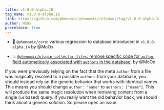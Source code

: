 ```yaml
---
title: v1.0.0-alpha.18
tag_name: v1.0.0-alpha.18
link: https://github.com/phenomic/phenomic/releases/tag/v1.0.0-alpha.18
author: MoOx
prerelease: true
---
```


- 🐛 `@phenomic/core`: various regression to database introduced in
  `v1.0.0-alpha.14` by @MoOx

* 💥
  [`@phenomic/plugin-collector-files`: remove specific code for `author` field automatically associated with `authors` in the database](https://github.com/phenomic/phenomic/commit/2e2b3e17e21a51c933e4437be7e92b7eeac55778),
  by @MoOx

If you were previously relying on the fact that the meta `author` from a file
was magically resolved to a possible `authors` from your database, you should
instead rely on the generic behavior that works with identical names. This means
you should change `author: "name"` to `authors: ["name"]`. This will produce the
same magic resolution when retrieving content from a single (`id` based) query.
If you really want the old behavior back, we should think about a generic
solution. So please open an issue.
